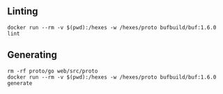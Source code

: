 ## Linting
```shell
docker run --rm -v $(pwd):/hexes -w /hexes/proto bufbuild/buf:1.6.0 lint
```

## Generating
```shell
rm -rf proto/go web/src/proto
docker run --rm -v $(pwd):/hexes -w /hexes/proto bufbuild/buf:1.6.0 generate
```
